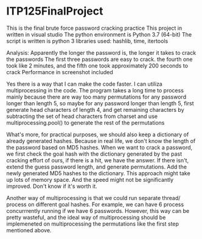 # ITP125FinalProject

This is the final brute force password cracking practice
This project in written in visual studio
The python environment is Python 3.7 (64-bit)
The script is written is python 3
libraries used: hashlib, time, itertools


Analysis:
Apparently the longer the password is, the longer it takes to crack the passwords
The first three passwords are easy to crack. the fourth one took like 2 minutes, and the fifth one took approximately 200 seconds to crack
Performance in screenshot included

Yes there is a way that I can make the code faster. I can utiliza multiprocessing in the code.
The program takes a long time to process mainly because there are way too many permutations for any password longer than length 5,
so maybe for any password longer than length 5, first generate head characters of length 4, and get remaining characters by subtracting the set of head characters from charset
and use multiprocessing.pool() to generate the rest of the permutations

What's more, for practical purposes, we should also keep a dictionary of already generated hashes. Because in real life, we don't know the length of the password based on MD5
hashes. When we want to crack a password, we first check the goal hash with the dictionary generated by the past cracking effort of ours, if there is a hit, we have the answer.
If there isn't, extend the guess password length, and generate permutations. Add the newly generated MD5 hashes to the dictionary. 
This approach might take up lots of memory space. And the speed might not be significantly improved. Don't know if it's worth it.

Another way of multiprocessing is that we could run separate thread/ process on different goal hashes. For example, we can have 6 process concurrrently running if we have 6 passwords.
However, this way can be pretty wasteful, and the ideal way of multiprocessing should be implemeneted on multiprocessing the permutations like the first step mentioned above.
